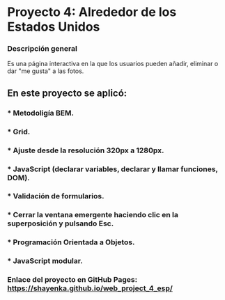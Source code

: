 # Proyecto 4: Alrededor de los Estados Unidos

### Descripción general

Es una página interactiva en la que los usuarios pueden añadir, eliminar o dar "me gusta" a las fotos.

## En este proyecto se aplicó:

### \* Metodoligía BEM.

### \* Grid.

### \* Ajuste desde la resolución 320px a 1280px.

### \* JavaScript (declarar variables, declarar y llamar funciones, DOM).

### \* Validación de formularios.

### \* Cerrar la ventana emergente haciendo clic en la superposición y pulsando Esc.

### \* Programación Orientada a Objetos.

### \* JavaScript modular.

### Enlace del proyecto en GitHub Pages: https://shayenka.github.io/web_project_4_esp/
